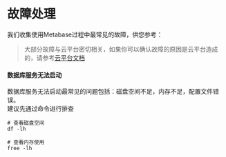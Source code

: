 # 故障处理


我们收集使用Metabase过程中最常见的故障，供您参考：

> 大部分故障与云平台密切相关，如果你可以确认故障的原因是云平台造成的，请参考[云平台文档](https://support.websoft9.com/docs/faq/zh/tech-instance.html)

#### 数据库服务无法启动

数据库服务无法启动最常见的问题包括：磁盘空间不足，内存不足，配置文件错误。  
建议先通过命令进行排查
```shell
# 查看磁盘空间
df -lh

# 查看内存使用
free -lh